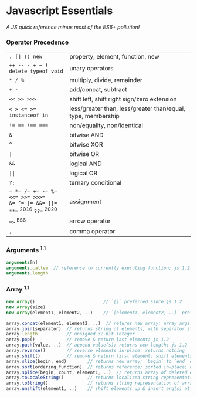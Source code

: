 Javascript Essentials
=====================

_A JS quick reference minus most of the ES6+ pollution!_


### Operator Precedence

|                     |                                  |
|---------------------|----------------------------------|
| `. [] () new`       | property, element, function, new
| `++ -- - + ~ !`<br />`delete typeof void` | unary operators
| `* / %`             | multiply, divide, remainder
| `+ -`               | add/concat, subtract
| `<< >> >>>`         | shift left, shift right sign/zero extension
| `< > <= >= instanceof in` | less/greater than, less/greater than/equal, type, membership
| `!= == !== ===`     | non/equality, non/identical
| `&`                 | bitwise AND
| `^`                 | bitwise XOR
| `\|`                | bitwise OR
| `&&`                | logical AND
| `\|\|`              | logical OR
| `?:`                | ternary conditional
| `= *= /= += -= %=`<br />`<<= >>= >>>=`<br />`&= ^= \|= &&= \|\|=`<br />`**=` <sup>2016</sup> `??=` <sup>2020</sup> | assignment
| `=>` <sup>ES6</sup> | arrow operator
| `,`                 | comma operator


### Arguments <sup>1.1</sup>

```js
arguments[n]
arguments.callee  // reference to currently executing function; js 1.2
arguments.length
```


### Array <sup>1.1</sup>

```js
new Array()                          // `[]` preferred since js 1.2
new Array(size)
new Array(element1, element2, ..)    // `[element1, element2, ..]` preferred since js 1.2

array.concat(element1, element2, ..)  // returns new array; array args deconstructed; js 1.2
array.join(separator)  // returns string of elements, with separator string between each
array.length           // unsigned 32-bit integer
array.pop()            // remove & return last element; js 1.2
array.push(value, ..)  // append value(s); returns new length; js 1.2
array.reverse()        // reverse elements in-place; returns nothing
array.shift()          // remove & return first element; shift elements down; decrement length; js 1.2
array.slice(begin, end)        // returns new array; `begin` to `end` exclusive; js 1.2
array.sort(ordering_function)  // returns reference; sorted in-place; numbers converted to strings; no time/space guarantees
array.splice(begin, count, element1, ..)  // returns array of deleted elements; deletes `count` then inserts args; js 1.2
array.toLocaleString()         // returns localized string representation of array; ES1
array.toString()               // returns string representation of array
array.unshift(element1, ..)    // shift elements up & insert arg(s) at beginning of array; js 1.2
```

